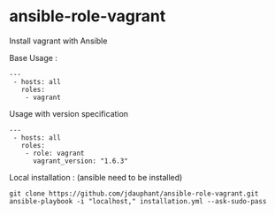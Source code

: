 ansible-role-vagrant
====================

Install vagrant with Ansible

Base Usage :
```
---
 - hosts: all
   roles:
    - vagrant
```

Usage with version specification
```
---
 - hosts: all
   roles:
    - role: vagrant
      vagrant_version: "1.6.3"
```
Local installation : (ansible need to be installed)
```
git clone https://github.com/jdauphant/ansible-role-vagrant.git
ansible-playbook -i "localhost," installation.yml --ask-sudo-pass
```
